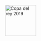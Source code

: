<IMG scr="https://ak.uecdn.es/p/110/sp/11000/thumbnail/entry_id/0_k9javgbn/version/100012/height/407" alt="Copa del rey 2019" width="100" height="100" />

